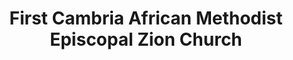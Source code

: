 ---
layout: repo
title: "First Cambria African Methodist Episcopal  Zion Church"
id: 14285
permalink: repos/14285/
---